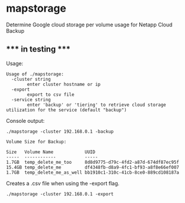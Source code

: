 # mapstorage

Determine Google cloud storage per volume usage for Netapp Cloud Backup

## *** in testing ***

Usage:
```
Usage of ./mapstorage:
  -cluster string
        enter cluster hostname or ip
  -export
        export to csv file
  -service string
        enter 'backup' or 'tiering' to retrieve cloud storage utilization for the service (default "backup")
```

Console output:
```
./mapstorage -cluster 192.168.0.1 -backup

Volume Size for Backup:

Size   Volume Name            UUID                                 
-----  ------------           -----                                
1.7GB  temp_delete_me_too     8d8d9775-d79c-4fd2-a87d-674df87ec95f 
15.4GB temp_delete_me         df4348fb-d8a9-4fc1-bf93-a8f8e66ef007 
1.7GB  temp_delete_me_as_well bb1910c1-310c-41cb-8ce0-889cd108187a 
```

Creates a .csv file when using the -export flag.

```
./mapstorage -cluster 192.168.0.1 -export
```